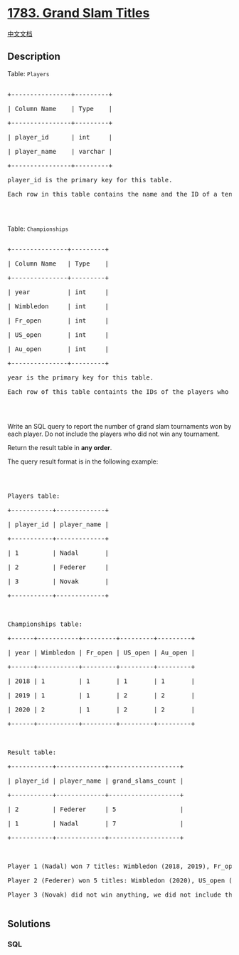 # [1783. Grand Slam Titles](https://leetcode.com/problems/grand-slam-titles)

[中文文档](/solution/1700-1799/1783.Grand%20Slam%20Titles/README.md)

## Description

<p>Table: <code>Players</code></p>

<pre>

+----------------+---------+

| Column Name    | Type    |

+----------------+---------+

| player_id      | int     |

| player_name    | varchar |

+----------------+---------+

player_id is the primary key for this table.

Each row in this table contains the name and the ID of a tennis player.

</pre>

<p>&nbsp;</p>

<p>Table: <code>Championships</code></p>

<pre>

+---------------+---------+

| Column Name   | Type    |

+---------------+---------+

| year          | int     |

| Wimbledon     | int     |

| Fr_open       | int     |

| US_open       | int     |

| Au_open       | int     |

+---------------+---------+

year is the primary key for this table.

Each row of this table containts the IDs of the players who won one each tennis tournament of the grand slam.

</pre>

<p>&nbsp;</p>

<p>Write an SQL query to report the number of grand slam tournaments won by each player. Do not include the players who did not win any tournament.</p>

<p>Return the result table in <strong>any order</strong>.</p>

<p>The query result format is in the following example:</p>

<p>&nbsp;</p>

<pre>

Players table:

+-----------+-------------+

| player_id | player_name |

+-----------+-------------+

| 1         | Nadal       |

| 2         | Federer     |

| 3         | Novak       |

+-----------+-------------+



Championships table:

+------+-----------+---------+---------+---------+

| year | Wimbledon | Fr_open | US_open | Au_open |

+------+-----------+---------+---------+---------+

| 2018 | 1         | 1       | 1       | 1       |

| 2019 | 1         | 1       | 2       | 2       |

| 2020 | 2         | 1       | 2       | 2       |

+------+-----------+---------+---------+---------+



Result table:

+-----------+-------------+-------------------+

| player_id | player_name | grand_slams_count |

+-----------+-------------+-------------------+

| 2         | Federer     | 5                 |

| 1         | Nadal       | 7                 |

+-----------+-------------+-------------------+



Player 1 (Nadal) won 7 titles: Wimbledon (2018, 2019), Fr_open (2018, 2019, 2020), US_open (2018), and Au_open (2018).

Player 2 (Federer) won 5 titles: Wimbledon (2020), US_open (2019, 2020), and Au_open (2019, 2020).

Player 3 (Novak) did not win anything, we did not include them in the result table.

</pre>

## Solutions

<!-- tabs:start -->

### **SQL**

```sql

```

<!-- tabs:end -->

